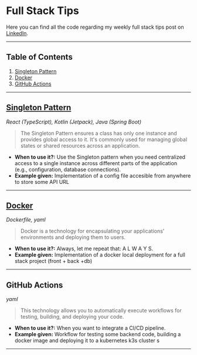 # Full Stack Tips

Here you can find all the code regarding my weekly full stack tips post on [LinkedIn](https://www.linkedin.com/in/danielcrobledo/?locale=en_US).

---

## Table of Contents
1. [Singleton Pattern](#singleton-pattern) 
2. [Docker](#docker) 
2. [GitHub Actions](#github-actions) 

---

## [Singleton Pattern](https://www.linkedin.com/posts/danielcrobledo_singleton-pattern-in-full-stack-activity-7312730580851286016-6Sf4/?utm_source=share&utm_medium=member_desktop&rcm=ACoAAC2NYPIBAc8RXtHnKfsTt7ZC5Q6ed9h_1ks)
*React (TypeScript), Kotlin (Jetpack), Java (Spring Boot)*

> The Singleton Pattern ensures a class has only one instance and provides global access to it. It's commonly used for managing global states or shared resources across an application.
* **When to use it?:** Use the Singleton pattern when you need centralized access to a single instance across different parts of the application (e.g., configuration, database connections).
* **Example given:** Implementation of a config file accesible from anywhere to store some API URL

---

## [Docker](https://www.linkedin.com/posts/danielcrobledo_learn-docker-in-2-minutes-activity-7315252134130675712-WgR7/?utm_source=share&utm_medium=member_desktop&rcm=ACoAAC2NYPIBAc8RXtHnKfsTt7ZC5Q6ed9h_1ks)
*Dockerfile, yaml*

> Docker is a technology for encapsulating your applications' environments and deploying them to users.
* **When to use it?:** Always, let me repeat that: A L W A Y S.
* **Example given:** Implementation of a docker local deployment for a full stack project (front + back +db)

---

## GitHub Actions
*yaml*

> This technology allows you to automatically execute workflows for testing, building, and deploying your code.
* **When to use it?:** When you want to integrate a CI/CD pipeline.
* **Example given:** Workflow for testing some backend code, building a docker image and deploying it to a kubernetes k3s cluster
s
---